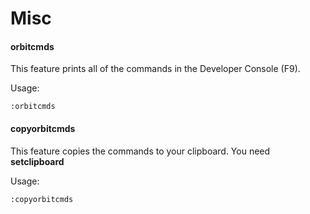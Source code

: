 # Misc

#### orbitcmds
This feature prints all of the commands in the Developer Console (F9).

Usage:
```
:orbitcmds
```

#### copyorbitcmds
This feature copies the commands to your clipboard. You need **setclipboard**

Usage:
```
:copyorbitcmds
```
